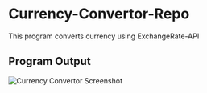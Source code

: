 # Currency-Convertor-Repo
This program converts currency using ExchangeRate-API

## Program Output
![Currency Convertor Screenshot](https://user-images.githubusercontent.com/83195431/121074648-21c32a80-c7a2-11eb-9c6f-b8858b13acab.png)

